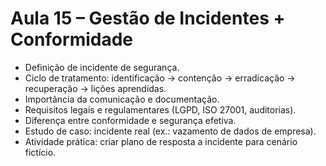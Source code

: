 # Aula 15 – Gestão de Incidentes + Conformidade

* Definição de incidente de segurança.
* Ciclo de tratamento: identificação → contenção → erradicação → recuperação → lições aprendidas.
* Importância da comunicação e documentação.
* Requisitos legais e regulamentares (LGPD, ISO 27001, auditorias).
* Diferença entre conformidade e segurança efetiva.
* Estudo de caso: incidente real (ex.: vazamento de dados de empresa).
* Atividade prática: criar plano de resposta a incidente para cenário fictício.
